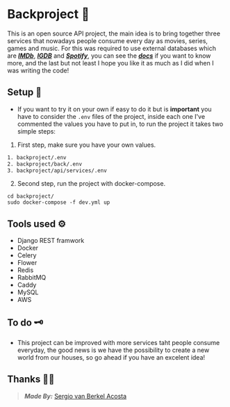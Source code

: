 # Backproject 💎

This is an open source API project, the main idea is to bring together three services that nowadays people
consume every day as movies, series, games and music. For this was required to use external
databases which are [**_IMDb_**](https://imdb-api.com/api), [**_IGDB_**](https://api-docs.igdb.com/)
and [**_Spotify_**](https://developer.spotify.com/documentation/web-api/), you can see the
[**_docs_**](https://backproject.xyz/documentation/) if you want to know more, and the last but not
least I hope you like it as much as I did when I was writing the code!

## Setup 🧲

- If you want to try it on your own if easy to do it but is **important** you have to consider
the `.env` files of the project, inside each one I've commented the values you have to put in,
to run the project it takes two simple steps:

1. First step, make sure you have your own values.

```bash
1. backproject/.env
2. backproject/back/.env
3. backproject/api/services/.env
```

2. Second step, run the project with docker-compose.

```
cd backproject/
sudo docker-compose -f dev.yml up
```

## Tools used ⚙️

- Django REST framwork
- Docker
- Celery
- Flower
- Redis
- RabbitMQ
- Caddy
- MySQL
- AWS

## To do 🗝

- This project can be improved with more services taht people consume everyday, the good news is
we have the possibility to create a new world from our houses, so go ahead if you have an excelent
idea!

## Thanks 👏🏻

> **_Made By:_** [Sergio van Berkel Acosta](https://www.sergiovanberkel.com/)
